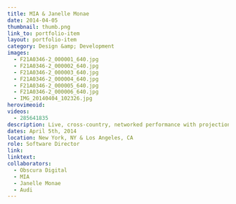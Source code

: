 ```yaml
---
title: MIA & Janelle Monae
date: 2014-04-05
thumbnail: thumb.png
link_to: portfolio-item
layout: portfolio-item
category: Design &amp; Development
images:
  - F21A0346-2_000001_640.jpg
  - F21A0346-2_000002_640.jpg
  - F21A0346-2_000003_640.jpg
  - F21A0346-2_000004_640.jpg
  - F21A0346-2_000005_640.jpg
  - F21A0346-2_000006_640.jpg
  - IMG_20140404_102326.jpg
herovimeoid:
videos:
  - 285641835
description: Live, cross-country, networked performance with projection-mapping and "holographic" teleprescence, featuring MIA and Janelle Monae.
dates: April 5th, 2014
location: New York, NY & Los Angeles, CA
role: Software Director
link:
linktext:
collaborators:
  - Obscura Digital
  - MIA
  - Janelle Monae
  - Audi
---
```


